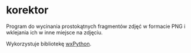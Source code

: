 # korektor

Program do wycinania prostokątnych fragmentów zdjęć w formacie PNG
i wklejania ich w inne miejsce na zdjęciu.

Wykorzystuje bibliotekę [wxPython](https://wxpython.org).
